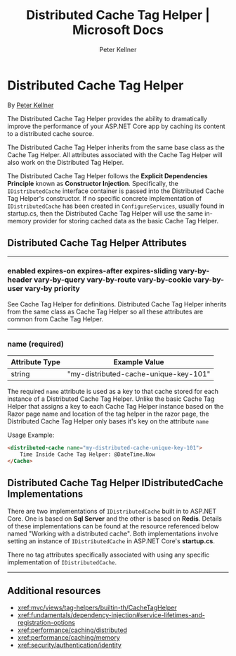 ﻿---
title: Distributed Cache Tag Helper | Microsoft Docs
author: Peter Kellner
description: Shows how to work with Cache Tag Helper
keywords: ASP.NET Core,tag helper
ms.author: riande
manager: wpickett
ms.date: 02/14/2017
ms.topic: article
ms.assetid: c045d485-d1dc-4cea-a675-46be83b7a022
ms.technology: aspnet
ms.prod: aspnet-core
uid: mvc/views/tag-helpers/builtin-th/DistributedCacheTagHelper
---
# Distributed Cache Tag Helper

By [Peter Kellner](http://peterkellner.net) 


The  Distributed Cache Tag Helper provides the ability to dramatically improve the performance of your ASP.NET Core app by caching its content to a distributed cache source.

The Distributed Cache Tag Helper inherits from the same base class as the Cache Tag Helper.  All attributes associated with the Cache Tag Helper will also work on the Distributed Tag Helper.


The Distributed Cache Tag Helper follows the **Explicit Dependencies Principle** known as **Constructor Injection**.  Specifically, the `IDistributedCache` interface container is passed into the Distributed Cache Tag Helper's constructor.  If no specific concrete implementation of `IDistributedCache` has been created in `ConfigureServices`, usually found in startup.cs, then the Distributed Cache Tag Helper will use the same in-memory provider for storing cached data as the basic Cache Tag Helper.

## Distributed Cache Tag Helper Attributes

- - -

### enabled expires-on expires-after expires-sliding vary-by-header vary-by-query vary-by-route vary-by-cookie vary-by-user vary-by priority

See Cache Tag Helper for definitions.  Distributed Cache Tag Helper inherits from the same class as Cache Tag Helper so all these attributes are common from Cache Tag Helper.

- - -

### name (required)

| Attribute Type 	| Example Value   	|
|----------------	|----------------	|
| string    | "my-distributed-cache-unique-key-101" 	|

The required `name` attribute is used as a key to that cache stored for each instance of a Distributed Cache Tag Helper.  Unlike the basic Cache Tag Helper that assigns a key to each Cache Tag Helper instance based on the Razor page name and location of the tag helper in the razor page, the Distributed Cache Tag Helper only bases it's key on the attribute `name`

Usage Example:

```html
<distributed-cache name="my-distributed-cache-unique-key-101">
    Time Inside Cache Tag Helper: @DateTime.Now
</Cache>
```

## Distributed Cache Tag Helper IDistributedCache Implementations

There are two implementations of `IDistributedCache` built in to ASP.NET Core.  One is based on **Sql Server** and the other is based on **Redis**. Details of these implementations can be found at the resource referenced below named "Working with a distributed cache". Both implementations involve setting an instance of `IDistributedCache` in ASP.NET Core's **startup.cs**.

There no tag attributes specifically associated with using any specific implementation of `IDistributedCache`.



- - -



## Additional resources

* <xref:mvc/views/tag-helpers/builtin-th/CacheTagHelper>
* <xref:fundamentals/dependency-injection#service-lifetimes-and-registration-options>
* <xref:performance/caching/distributed>
* <xref:performance/caching/memory>
* <xref:security/authentication/identity>




